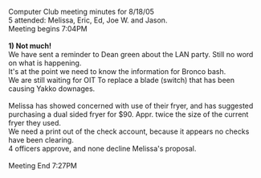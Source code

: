 Computer Club meeting minutes for 8/18/05<br>
   5 attended: Melissa, Eric, Ed, Joe W. and Jason.<br>
   Meeting begins 7:04PM<br><br>
   <b>1) Not much!</b><br>
   We have sent a reminder to Dean green about the LAN party. Still no word on what is happening.<br>
   It's at the point we need to know the information for Bronco bash.<br>
   We are still waiting for OIT To replace a blade (switch) that has been causing Yakko downages.<br>
   <br>
   Melissa has showed concerned with use of their fryer, and has suggested purchasing a dual sided fryer for $90.  Appr. twice the size of the current fryer they used.<br>
   We need a print out of the check account, because it appears no checks have been clearing.<br>
   4 officers approve, and none decline Melissa's proposal.<br><br>
   Meeting End 7:27PM<br>
